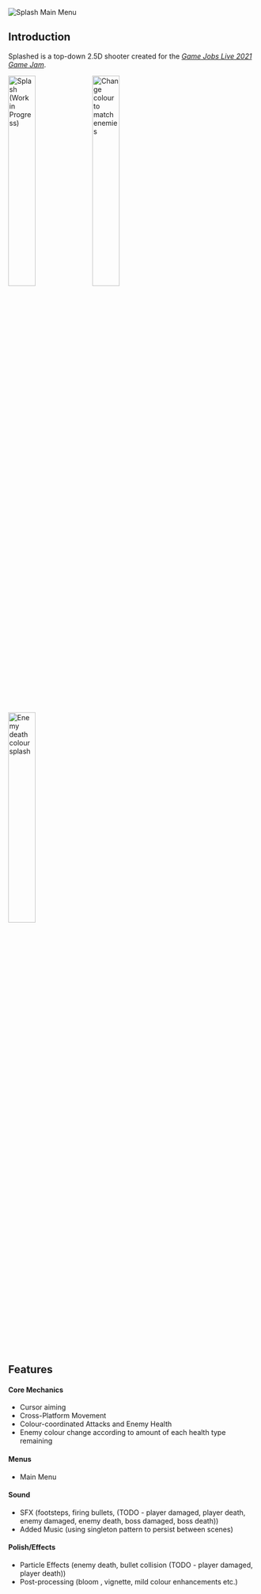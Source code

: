 <img src="https://jacpro.github.io/images/splashmenu.png" title="Splash Main Menu"></img>

## Introduction
Splashed is a top-down 2.5D shooter created for the [*Game Jobs Live 2021 Game Jam*](https://itch.io/jam/gjl-game-parade).


<img src="https://jacpro.github.io/images/splash1.png" title="Splash (Work in Progress)" width="33%"></img>
<img src="https://jacpro.github.io/images/splash2.png" title="Change colour to match enemies" width="33%"></img>
<img src="https://jacpro.github.io/images/splash3.png" title="Enemy death colour splash" width="33%"></img>

## Features
#### Core Mechanics
* Cursor aiming
* Cross-Platform Movement
* Colour-coordinated Attacks and Enemy Health
* Enemy colour change according to amount of each health type remaining
#### Menus
* Main Menu
#### Sound
* SFX (footsteps, firing bullets, (TODO - player damaged, player death, enemy damaged, enemy death, boss damaged, boss death))
* Added Music (using singleton pattern to persist between scenes)
#### Polish/Effects
* Particle Effects (enemy death, bullet collision (TODO - player damaged, player death))
* Post-processing (bloom , vignette, mild colour enhancements etc.)
